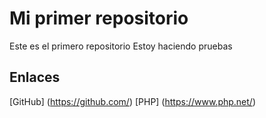# Mi primer repositorio
Este es el primero repositorio
Estoy haciendo pruebas
## Enlaces
[GitHub] (https://github.com/)
[PHP] (https://www.php.net/)
